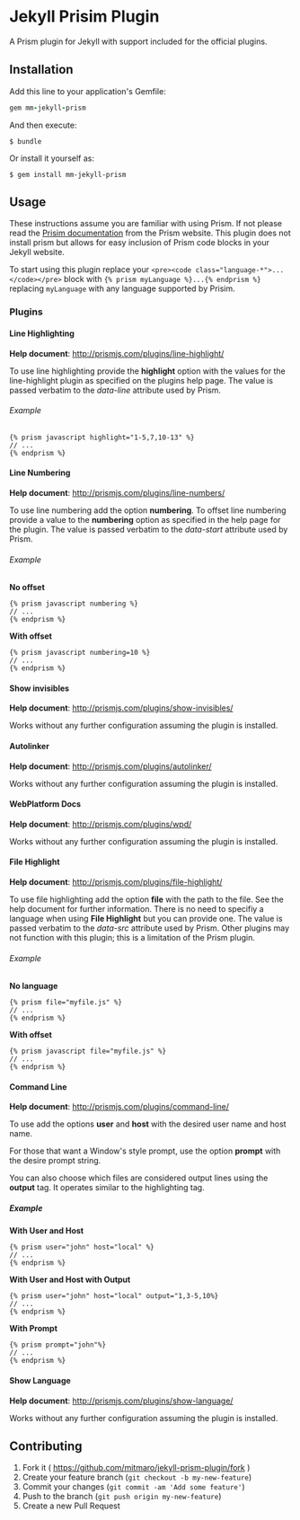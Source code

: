 # Jekyll Prisim Plugin

A Prism plugin for Jekyll with support included for the official plugins. 

## Installation

Add this line to your application's Gemfile:

```ruby
gem mm-jekyll-prism
```

And then execute:

    $ bundle

Or install it yourself as:

    $ gem install mm-jekyll-prism

## Usage

These instructions assume you are familiar with using Prism. If not please read the [Prisim documentation](http://prismjs.com/index.html) from the Prism website. This plugin does not install prism but allows for easy inclusion of Prism code blocks in your Jekyll website.

To start using this plugin replace your `<pre><code class="language-*">...</code></pre>` block with `{% prism myLanguage %}...{% endprism %}` replacing `myLanguage` with any language supported by Prisim.

### Plugins

#### Line Highlighting

__Help document__: http://prismjs.com/plugins/line-highlight/

To use line highlighting provide the __highlight__ option with the values for the line-highlight plugin as specified on the plugins help page. The value is passed verbatim to the _data-line_ attribute used by Prism. 

###### Example

    {% prism javascript highlight="1-5,7,10-13" %}
    // ...
    {% endprism %}

#### Line Numbering
__Help document__: http://prismjs.com/plugins/line-numbers/

To use line numbering add the option __numbering__. To offset line numbering provide a value to the __numbering__ option as specified in the help page for the plugin. The value is passed verbatim to the _data-start_ attribute used by Prism.

###### Example
__No  offset__

    {% prism javascript numbering %}
    // ...
    {% endprism %}
    
__With  offset__

    {% prism javascript numbering=10 %}
    // ...
    {% endprism %}

#### Show invisibles
__Help document__: http://prismjs.com/plugins/show-invisibles/

Works without any further configuration assuming the plugin is installed.

#### Autolinker
__Help document__: http://prismjs.com/plugins/autolinker/

Works without any further configuration assuming the plugin is installed.

#### WebPlatform Docs
__Help document__: http://prismjs.com/plugins/wpd/

Works without any further configuration assuming the plugin is installed.

#### File Highlight
__Help document__: http://prismjs.com/plugins/file-highlight/

To use file highlighting add the option __file__ with the path to the file. See the help document for further information. There is no need to specifiy a language when using __File Highlight__ but you can provide one. The value is passed verbatim to the _data-src_ attribute used by Prism. Other plugins may not function with this plugin; this is a limitation of the Prism plugin.

###### Example
__No  language__

    {% prism file="myfile.js" %}
    // ...
    {% endprism %}
    
__With  offset__

    {% prism javascript file="myfile.js" %}
    // ...
    {% endprism %}

#### Command Line
__Help document__: http://prismjs.com/plugins/command-line/

To use add the options __user__ and __host__ with the desired user name and host name.

For those that want a Window's style prompt, use the option __prompt__ with the desire prompt string.

You can also choose which files are considered output lines using the __output__ tag. It operates similar to the highlighting tag.

##### Example 
__With User and Host__
    
    {% prism user="john" host="local" %}
    // ...
    {% endprism %}

__With User and Host with Output__
    
    {% prism user="john" host="local" output="1,3-5,10%}
    // ...
    {% endprism %}

__With Prompt__
    
    {% prism prompt="john"%}
    // ...
    {% endprism %}

#### Show Language
__Help document__: http://prismjs.com/plugins/show-language/

Works without any further configuration assuming the plugin is installed.


## Contributing

1. Fork it ( https://github.com/mitmaro/jekyll-prism-plugin/fork )
2. Create your feature branch (`git checkout -b my-new-feature`)
3. Commit your changes (`git commit -am 'Add some feature'`)
4. Push to the branch (`git push origin my-new-feature`)
5. Create a new Pull Request
